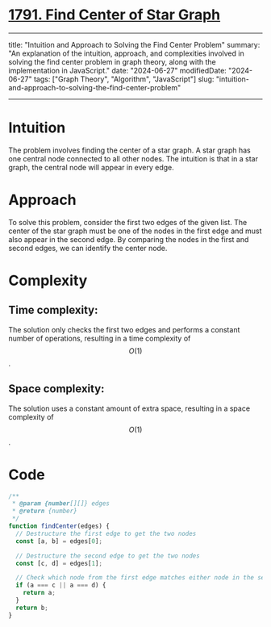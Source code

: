 # [1791. Find Center of Star Graph](https://leetcode.com/problems/find-center-of-star-graph)

---

title: "Intuition and Approach to Solving the Find Center Problem"
summary: "An explanation of the intuition, approach, and complexities involved in solving the find center problem in graph theory, along with the implementation in JavaScript."
date: "2024-06-27"
modifiedDate: "2024-06-27"
tags: ["Graph Theory", "Algorithm", "JavaScript"]
slug: "intuition-and-approach-to-solving-the-find-center-problem"

---

# Intuition

The problem involves finding the center of a star graph. A star graph has one central node connected to all other nodes. The intuition is that in a star graph, the central node will appear in every edge.

# Approach

To solve this problem, consider the first two edges of the given list. The center of the star graph must be one of the nodes in the first edge and must also appear in the second edge. By comparing the nodes in the first and second edges, we can identify the center node.

# Complexity

## Time complexity:

The solution only checks the first two edges and performs a constant number of operations, resulting in a time complexity of $$O(1)$$.

## Space complexity:

The solution uses a constant amount of extra space, resulting in a space complexity of $$O(1)$$.

# Code

```javascript
/**
 * @param {number[][]} edges
 * @return {number}
 */
function findCenter(edges) {
  // Destructure the first edge to get the two nodes
  const [a, b] = edges[0];

  // Destructure the second edge to get the two nodes
  const [c, d] = edges[1];

  // Check which node from the first edge matches either node in the second edge
  if (a === c || a === d) {
    return a;
  }
  return b;
}
```
